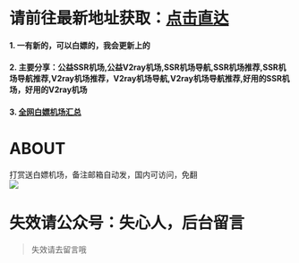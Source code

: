 # 请前往最新地址获取：[点击直达](https://7758520.ga/)
#### 1. 一有新的，可以白嫖的，我会更新上的  
#### 2. 主要分享：公益SSR机场,公益V2ray机场,SSR机场导航,SSR机场推荐,SSR机场导航推荐,V2ray机场推荐，V2ray机场导航,V2ray机场导航推荐,好用的SSR机场，好用的V2ray机场  
#### 3. [全网白嫖机场汇总](http://test.omgad.xyz/install/data/locak/?cid=9&tid=66)

# ABOUT
打赏送白嫖机场，备注邮箱自动发，国内可访问，免翻
<br>
<img src="https://p.pstatp.com/origin/ff7900016419b0913ee4">

# 失效请公众号：失心人，后台留言
> 失效请去留言哦

  
